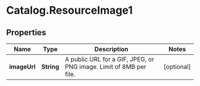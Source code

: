 # Catalog.ResourceImage1

## Properties
Name | Type | Description | Notes
------------ | ------------- | ------------- | -------------
**imageUrl** | **String** | A public URL for a GIF, JPEG, or PNG image. Limit of 8MB per file.   | [optional] 
